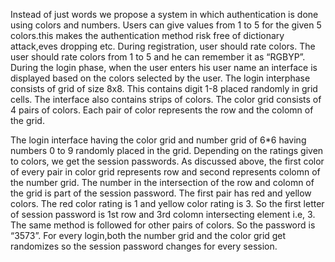 Instead of just words we propose a system in which authentication is done using colors
and numbers. Users can give values from 1 to 5 for the given 5 colors.this
 makes the authentication method risk free
of dictionary attack,eves dropping etc.
During registration, user should rate colors. 
The user should rate colors from 1 to
5 and he can remember it as “RGBYP”. During the login phase, when the user enters his user name an interface is displayed
based on the colors selected by the user. 
The login interphase consists of grid of size
8x8. This contains digit 1-8 placed randomly in grid cells. The interface also contains
strips of colors. 
The color grid consists of 4 pairs of colors. Each pair of color represents
the row and the colomn of the grid.

The login interface having the color grid and number grid of 6*6 having numbers
0 to 9 randomly placed in the grid. Depending on the ratings given to colors, we get the
session passwords. As discussed above, the first color of every pair in color grid
represents row and second represents colomn of the number grid. The number in the
intersection of the row and colomn of the grid is part of the session password. The first
pair has red and yellow colors. The red color rating is 1 and yellow color rating is 3. So
the first letter of session password is 1st row and 3rd colomn intersecting element i.e, 3.
The same method is followed for other pairs of colors. So the password is “3573”. For
every login,both the number grid and the color grid get randomizes so the session
password changes for every session.
